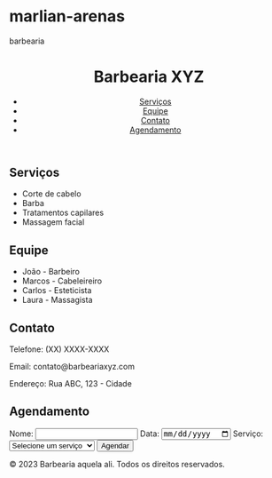 # marlian-arenas
barbearia
<!DOCTYPE html>
<html>
<head>
  <title>Barbearia sim</title>
  <link rel="stylesheet" type="text/css" href="style.css">
</head>
<body>
  <header>
    <h1>Barbearia XYZ</h1>
    <nav>
      <ul>
        <li><a href="#servicos">Serviços</a></li>
        <li><a href="#equipe">Equipe</a></li>
        <li><a href="#contato">Contato</a></li>
        <li><a href="#agendamento">Agendamento</a></li>
      </ul>
    </nav>
  </header>
  
  <section id="servicos">
    <h2>Serviços</h2>
    <ul>
      <li>Corte de cabelo</li>
      <li>Barba</li>
      <li>Tratamentos capilares</li>
      <li>Massagem facial</li>
    </ul>
  </section>
  
  <section id="equipe">
    <h2>Equipe</h2>
    <ul>
      <li>João - Barbeiro</li>
      <li>Marcos - Cabeleireiro</li>
      <li>Carlos - Esteticista</li>
      <li>Laura - Massagista</li>
    </ul>
  </section>
  
  <section id="contato">
    <h2>Contato</h2>
    <p>Telefone: (XX) XXXX-XXXX</p>
    <p>Email: contato@barbeariaxyz.com</p>
    <p>Endereço: Rua ABC, 123 - Cidade</p>
  </section>
  
  <section id="agendamento">
    <h2>Agendamento</h2>
    <form>
      <label for="nome">Nome:</label>
      <input type="text" id="nome" name="nome" required>
      <label for="data">Data:</label>
      <input type="date" id="data" name="data" required>
      <label for="servico">Serviço:</label>
      <select id="servico" name="servico" required>
        <option value="">Selecione um serviço</option>
        <option value="corte">Corte de cabelo</option>
        <option value="barba">Barba</option>
        <option value="tratamento">Tratamentos capilares</option>
        <option value="massagem">Massagem facial</option>
      </select>
      <input type="submit" value="Agendar">
    </form>
  </section>
  
  <footer>
    <p>© 2023 Barbearia aquela ali. Todos os direitos reservados.</p>
  </footer>
</body>
</html>

